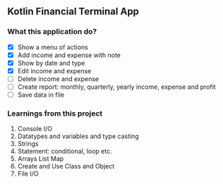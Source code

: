 ## Kotlin Financial Terminal App

### What this application do?
- [X] Show a menu of actions
- [x] Add income and expense with note
- [x] Show by date and type
- [x] Edit income and expense
- [ ] Delete income and expense
- [ ] Create report: monthly, quarterly, yearly income, expense and profit
- [ ] Save data in file

### Learnings from this project
1. Console I/O 
2. Datatypes and variables and type casting
3. Strings
4. Statement: conditional, loop etc.
5. Arrays List Map
6. Create and Use Class and Object
7. File I/O
